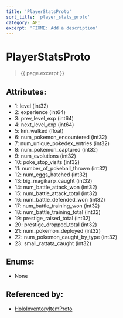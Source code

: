 ```yaml
---
title: 'PlayerStatsProto'
sort_title: 'player_stats_proto'
category: API
excerpt: 'FIXME: Add a description'
---
```


[comment]: <> (THIS PART IS GENERATED - AKA DON'T EDIT THIS PART MANUALLY)

# PlayerStatsProto

> {{ page.excerpt }}

## Attributes:

- 1: level (int32)
- 2: experience (int64)
- 3: prev_level_exp (int64)
- 4: next_level_exp (int64)
- 5: km_walked (float)
- 6: num_pokemon_encountered (int32)
- 7: num_unique_pokedex_entries (int32)
- 8: num_pokemon_captured (int32)
- 9: num_evolutions (int32)
- 10: poke_stop_visits (int32)
- 11: number_of_pokeball_thrown (int32)
- 12: num_eggs_hatched (int32)
- 13: big_magikarp_caught (int32)
- 14: num_battle_attack_won (int32)
- 15: num_battle_attack_total (int32)
- 16: num_battle_defended_won (int32)
- 17: num_battle_training_won (int32)
- 18: num_battle_training_total (int32)
- 19: prestige_raised_total (int32)
- 20: prestige_dropped_total (int32)
- 21: num_pokemon_deployed (int32)
- 22: num_pokemon_caught_by_type (int32) 
- 23: small_rattata_caught (int32)

## Enums:

- None

## Referenced by:

- [HoloInventoryItemProto](../HoloInventoryItemProto/)

[comment]: <> (YOU CAN EDIT AFTER THIS)

